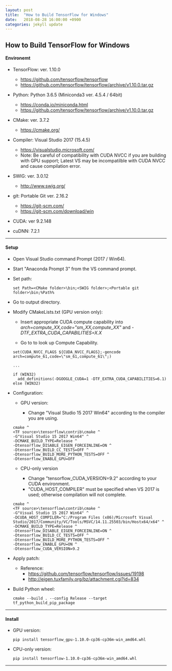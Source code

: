 ```yaml
---
layout: post
title:  "How to Build TensorFlow for Windows"
date:   2018-08-28 16:00:00 +0900
categories: jekyll update
---
```


## How to Build TensorFlow for Windows


#### Environemt
  - TensorFlow: ver. 1.10.0

    - https://github.com/tensorflow/tensorflow
    - https://github.com/tensorflow/tensorflow/archive/v1.10.0.tar.gz

  - Python: Python 3.6.5 (Miniconda3 ver. 4.5.4 / 64bit)

    - https://conda.io/miniconda.html
    - https://github.com/tensorflow/tensorflow/archive/v1.10.0.tar.gz

  - CMake: ver. 3.7.2

    - https://cmake.org/

  - Compiler: Visual Studio 2017 (15.4.5)

    - https://visualstudio.microsoft.com/
    - Note: Be careful of compatibility with CUDA NVCC if you are building with GPU support; Latest VS may be incompatilble with CUDA NVCC and cause compilation error.

  - SWIG: ver. 3.0.12

    - http://www.swig.org/

  - git: Portable Git ver. 2.16.2

    - https://git-scm.com/
    - https://git-scm.com/download/win

  - CUDA: ver 9.2.148

  - cuDNN: 7.2.1


***
#### Setup

- Open Visual Studio command Prompt (2017 / Win64).

- Start "Anaconda Prompt 3" from the VS command prompt.

- Set path:

  ```msdos
  set Path=<CMake folder>\bin;<SWIG folder>;<Portable git folder>\bin;%Path%
  ```

- Go to output directory.

- Modify CMakeLists.txt (GPU version only):

  - Insert appropriate CUDA compute capability into _arch=compute_XX,code=\"sm_XX,compute_XX\"_ and _-DTF_EXTRA_CUDA_CAPABILITIES=X.X_

  - Go to  to look up Compute Capability.

  ```text
  set(CUDA_NVCC_FLAGS ${CUDA_NVCC_FLAGS};-gencode arch=compute_61,code=\"sm_61,compute_61\";)

  ...

  if (WIN32)
    add_definitions(-DGOOGLE_CUDA=1 -DTF_EXTRA_CUDA_CAPABILITIES=6.1)
  else (WIN32)
  ```


- Configuration:

  - GPU version:

    - Change "Visual Studio 15 2017 Win64" according to the compiler you are using.

  ```msdos
  cmake ^
  <TF source>\tensorflow\contrib\cmake ^
  -G"Visual Studio 15 2017 Win64" ^
  -DCMAKE_BUILD_TYPE=Release ^
  -Dtensorflow_DISABLE_EIGEN_FORCEINLINE=ON ^
  -Dtensorflow_BUILD_CC_TESTS=OFF ^
  -Dtensorflow_BUILD_MORE_PYTHON_TESTS=OFF ^
  -Dtensorflow_ENABLE_GPU=OFF
  ```

  - CPU-only version

    - Change "tensorflow_CUDA_VERSION=9.2" according to your CUDA environment.
    - "CUDA_HOST_COMPILER" must be specified when VS 2017 is used; otherwise compilation will not complete.

  ```
  cmake ^
  <TF source>\tensorflow\contrib\cmake ^
  -G"Visual Studio 15 2017 Win64" ^
  -DCUDA_HOST_COMPILER="C:/Program Files (x86)/Microsoft Visual Studio/2017/Community/VC/Tools/MSVC/14.11.25503/bin/Hostx64/x64" ^
  -DCMAKE_BUILD_TYPE=Release ^
  -Dtensorflow_DISABLE_EIGEN_FORCEINLINE=ON ^
  -Dtensorflow_BUILD_CC_TESTS=OFF ^
  -Dtensorflow_BUILD_MORE_PYTHON_TESTS=OFF ^
  -Dtensorflow_ENABLE_GPU=ON ^
  -Dtensorflow_CUDA_VERSION=9.2
  ```

- Apply patch:

  - Reference: 
    - https://github.com/tensorflow/tensorflow/issues/19198
    - http://eigen.tuxfamily.org/bz/attachment.cgi?id=834


- Build Python wheel:

  ```msdos
  cmake --build . --config Release --target tf_python_build_pip_package
  ```


***
#### Install

- GPU version:

  ```msdos
  pip install tensorflow_gpu-1.10.0-cp36-cp36m-win_amd64.whl
  ```

- CPU-only version:

  ```
  pip install tensorflow-1.10.0-cp36-cp36m-win_amd64.whl
  ```


***

[jekyll-docs]: https://jekyllrb.com/docs/home
[jekyll-gh]:   https://github.com/jekyll/jekyll
[jekyll-talk]: https://talk.jekyllrb.com/